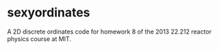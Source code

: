 sexyordinates
=============

A 2D discrete ordinates code for homework 8 of the 2013 22.212 reactor physics course at MIT. 
